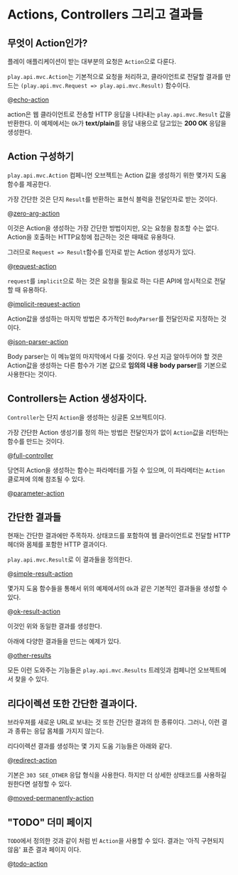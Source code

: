 <!--- Copyright (C) 2009-2015 Typesafe Inc. <http://www.typesafe.com> -->
# Actions, Controllers 그리고 결과들

## 무엇이 Action인가?

플레이 애플리케이션이 받는 대부분의 요청은 `Action`으로 다룬다. 

`play.api.mvc.Action`는 기본적으로 요청을 처리하고, 클라이언트로 전달할 결과를 만드는 `(play.api.mvc.Request => play.api.mvc.Result)` 함수이다.

@[echo-action](code/ScalaActions.scala)

action은 웹 클라이언트로 전송할 HTTP 응답을 나타내는 `play.api.mvc.Result` 값을 반환한다. 이 예제에서는 `Ok`가 **text/plain**를 응답 내용으로 담고있는 **200 OK** 응답을 생성한다.

## Action 구성하기

`play.api.mvc.Action` 컴페니언 오브젝트는 Action 값을 생성하기 위한 몇가지 도움 함수를 제공한다.

가장 간단한 것은 단지 `Result`를 반환하는 표현식 블럭을 전달인자로 받는 것이다.

@[zero-arg-action](code/ScalaActions.scala)

이것은 Action을 생성하는 가장 간단한 방법이지만, 오는 요청을 참조할 수는 없다. Action을 호출하는 HTTP요청에 접근하는 것은 때때로 유용하다.

그러므로 `Request => Result`함수를 인자로 받는 Action 생성자가 있다.

@[request-action](code/ScalaActions.scala)

`request`를 `implicit`으로 하는 것은 요청을 필요로 하는 다른 API에 암시적으로 전달할 때 유용하다.

@[implicit-request-action](code/ScalaActions.scala)

Action값을 생성하는 마지막 방법은 추가적인 `BodyParser`를 전달인자로 지정하는 것이다.

@[json-parser-action](code/ScalaActions.scala)

Body parser는 이 메뉴얼의 마지막에서 다룰 것이다. 우선 지금 알아두어야 할 것은 Action값을 생성하는 다른 함수가 기본 값으로 **임의의 내용 body parser**를 기본으로 사용한다는 것이다.

## Controllers는 Action 생성자이다.

`Controller`는 단지 `Action`을 생성하는 싱글톤 오브젝트이다.

가장 간단한 Action 생성기를 정의 하는 방법은 전달인자가 없이 `Action`값을 리턴하는 함수를 만드는 것이다.

@[full-controller](code/ScalaActions.scala)

당연히 Action을 생성하는 함수는 파라메터를 가질 수 있으며, 이 파라메터는 `Action` 클로져에 의해 참조될 수 있다.

@[parameter-action](code/ScalaActions.scala)

## 간단한 결과들

현재는 간단한 결과에만 주목하자. 상태코드를 포함하여 웹 클라이언트로 전달할 HTTP헤더와 몸체를 포함한 HTTP 결과이다.

`play.api.mvc.Result`로 이 결과들을 정의한다.

@[simple-result-action](code/ScalaActions.scala)

몇가지 도움 함수들을 통해서 위의 예제에서의 `Ok`과 같은 기본적인 결과들을 생성할 수 있다.

@[ok-result-action](code/ScalaActions.scala)

이것인 위와 동일한 결과를 생성한다.

아래에 다양한 결과들을 만드는 예제가 있다.

@[other-results](code/ScalaActions.scala)

모든 이런 도와주는 기능들은 `play.api.mvc.Results` 트레잇과 컴페니언 오브젝트에서 찾을 수 있다.

## 리다이렉션 또한 간단한 결과이다.

브라우져를 새로운 URL로 보내는 것 또한 간단한 결과의 한 종류이다. 그러나, 이런 결과 종류는 응답 몸체를 가지지 않는다.

리다이렉션 결과를 생성하는 몇 가지 도움 기능들은 아래와 같다.

@[redirect-action](code/ScalaActions.scala)

기본은 `303 SEE_OTHER` 응답 형식을 사용한다. 하지만 더 상세한 상태코드를 사용하길 원한다면 설정할 수 있다.

@[moved-permanently-action](code/ScalaActions.scala)

## "TODO" 더미 페이지

`TODO`에서 정의한 것과 같이 처럼 빈 `Action`을 사용할 수 있다. 결과는 '아직 구현되지 않음' 표준 결과 페이지 이다.

@[todo-action](code/ScalaActions.scala)
